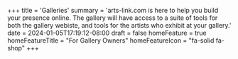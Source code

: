 +++
title = 'Galleries'
summary = 'arts-link.com is here to help you build your presence online. The gallery will have access to a suite of tools for both the gallery webiste, and tools for the artists who exhibit at your gallery.'
date = 2024-01-05T17:19:12-08:00
draft = false
homeFeature = true
homeFeatureTitle = "For Gallery Owners"
homeFeatureIcon = "fa-solid fa-shop"
+++
